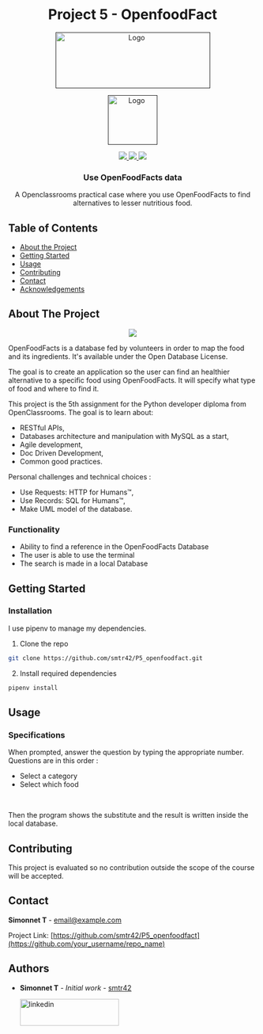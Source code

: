
<h1 align="center">
  Project 5 - OpenfoodFact
</h1>

<p align="center">
  <a href="">
    <img src="https://cdn.pixabay.com/photo/2017/06/16/07/26/under-construction-2408062_960_720.png" alt="Logo" width="313" height="113">
  </a>
</p>
<p align="center">
  <a href="">
    <img src="https://upload.wikimedia.org/wikipedia/fr/0/0d/Logo_OpenClassrooms.png" alt="Logo" width="100" height="100">
  </a>
</p>

<p align="center">
  <a href="https://www.python.org/">
    <img src="https://img.shields.io/badge/Python-3.7-green.svg">
  </a>
  <a href="https://opensource.org/licenses/MIT">
    <img src="https://img.shields.io/badge/license-MIT-blue.svg">
  </a>
  <a href="https://www.linkedin.com/in/teiva-s/">
    <img src="https://img.shields.io/badge/linkedin-Simonnet-blue.svg">
  </a>
</p>



  <h3 align="center">Use OpenFoodFacts data</h3>

 <p align="center">
    A Openclassrooms practical case where you use OpenFoodFacts to find alternatives to lesser nutritious food.
    <br />

  </p>
</p>

<!-- TABLE OF CONTENTS -->
## Table of Contents

* [About the Project](#about-the-project)
* [Getting Started](#getting-started)
* [Usage](#usage)
* [Contributing](#contributing)
* [Contact](#contact)
* [Acknowledgements](#authors)


<!-- ABOUT THE PROJECT -->
## About The Project

<p align="center">
  <a href="https://fr.openfoodfacts.org/">
    <img src="https://static.openfoodfacts.org/images/misc/openfoodfacts-logo-fr-178x150.png">
  </a>
</p>

OpenFoodFacts is a database fed by volunteers in order to map the food and its ingredients. It's available under the Open Database License.

The goal is to create an application so the user can find an healthier alternative to a specific food using OpenFoodFacts. It will specify what type of food and where to find it.

This project is the 5th assignment for the Python developer diploma from OpenClassrooms.
The goal is to learn about:
* RESTful APIs,
* Databases architecture and manipulation with MySQL as a start,
* Agile development,
* Doc Driven Development,
* Common good practices.

Personal challenges and technical choices :
* Use Requests: HTTP for Humans™,
* Use Records: SQL for Humans™,
* Make UML model of the database.

### Functionality

* Ability to find a reference in the OpenFoodFacts Database
* The user is able to use the terminal
* The search is made in a local Database
 
<!-- GETTING STARTED -->
## Getting Started

### Installation

I use pipenv to manage my dependencies.

1. Clone the repo
```sh
git clone https://github.com/smtr42/P5_openfoodfact.git
```
2. Install required dependencies
```sh
pipenv install
```

<!-- USAGE EXAMPLES -->
## Usage

### Specifications

When prompted, answer the question by typing the appropriate number. Questions are in this order :
* Select a category
* Select which food
<br>

Then the program shows the substitute and the result is written inside the local database.


<!-- CONTRIBUTING -->
## Contributing

This project is evaluated so no contribution outside the scope of the course will be accepted.

<!-- CONTACT -->
## Contact

**Simonnet T** - email@example.com

Project Link: [https://github.com/smtr42/P5_openfoodfact](https://github.com/your_username/repo_name)

## Authors

* **Simonnet T** - *Initial work* - [smtr42](https://github.com/smtr42)
   
  <a href="https://www.linkedin.com/in/teiva-s/">
   <img src="https://content.linkedin.com/content/dam/me/business/en-us/amp/brand-site/v2/bg/LI-Logo.svg.original.svg" alt="linkedin" width="200" height="54">
 </a>
<br>
